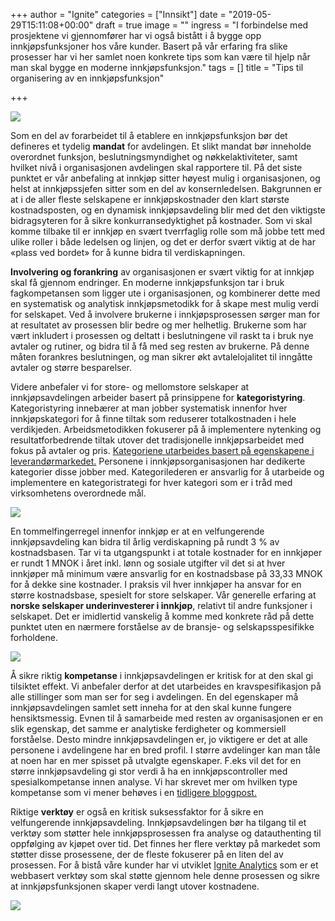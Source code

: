 +++
author = "Ignite"
categories = ["Innsikt"]
date = "2019-05-29T15:11:08+00:00"
draft = true
image = ""
ingress = "I forbindelse med prosjektene vi gjennomfører har vi også bistått i å bygge opp innkjøpsfunksjoner hos våre kunder. Basert på vår erfaring fra slike prosesser har vi her samlet noen konkrete tips som kan være til hjelp når man skal bygge en moderne innkjøpsfunksjon."
tags = []
title = "Tips til organisering av en innkjøpsfunksjon"

+++

![](https://cdn-images-1.medium.com/max/800/1*UhN5P1x99JZJEERCOwJi8w.png)

Som en del av forarbeidet til å etablere en innkjøpsfunksjon bør det defineres et tydelig **mandat** for avdelingen. Et slikt mandat bør inneholde overordnet funksjon, beslutningsmyndighet og nøkkelaktiviteter, samt hvilket nivå i organisasjonen avdelingen skal rapportere til. På det siste punktet er vår anbefaling at innkjøp sitter høyest mulig i organisasjonen, og helst at innkjøpssjefen sitter som en del av konsernledelsen. Bakgrunnen er at i de aller fleste selskapene er innkjøpskostnader den klart største kostnadsposten, og en dynamisk innkjøpsavdeling blir med det den viktigste bidragsyteren for å sikre konkurransedyktighet på kostnader. Som vi skal komme tilbake til er innkjøp en svært tverrfaglig rolle som må jobbe tett med ulike roller i både ledelsen og linjen, og det er derfor svært viktig at de har «plass ved bordet» for å kunne bidra til verdiskapningen.

**Involvering og forankring** av organisasjonen er svært viktig for at innkjøp skal få gjennom endringer. En moderne innkjøpsfunksjon tar i bruk fagkompetansen som ligger ute i organisasjonen, og kombinerer dette med en systematisk og analytisk innkjøpsmetodikk for å skape mest mulig verdi for selskapet. Ved å involvere brukerne i innkjøpsprosessen sørger man for at resultatet av prosessen blir bedre og mer helhetlig. Brukerne som har vært inkludert i prosessen og deltatt i beslutningene vil raskt ta i bruk nye avtaler og rutiner, og bidra til å få med seg resten av brukerne. På denne måten forankres beslutningen, og man sikrer økt avtalelojalitet til inngåtte avtaler og større besparelser.

Videre anbefaler vi for store- og mellomstore selskaper at innkjøpsavdelingen arbeider basert på prinsippene for **kategoristyring**. Kategoristyring innebærer at man jobber systematisk innenfor hver innkjøpskategori for å finne tiltak som reduserer totalkostnaden i hele verdikjeden. Arbeidsmetodikken fokuserer på å implementere nytenking og resultatforbedrende tiltak utover det tradisjonelle innkjøpsarbeidet med fokus på avtaler og pris. [Kategoriene utarbeides basert på egenskapene i leverandørmarkedet.](https://www.ignite.no/oversikt-over-innkjop-og-leverandorer-nokkelen-til-effektiv-kategoristyring/) Personene i innkjøpsorganisasjonen har dedikerte kategorier disse jobber med. Kategorilederen er ansvarlig for å utarbeide og implementere en kategoristrategi for hver kategori som er i tråd med virksomhetens overordnede mål.

![](https://cdn-images-1.medium.com/max/800/1*4-DPDYMiddTot4H49P1Wlw.png)

En tommelfingerregel innenfor innkjøp er at en velfungerende innkjøpsavdeling kan bidra til årlig verdiskapning på rundt 3 % av kostnadsbasen. Tar vi ta utgangspunkt i at totale kostnader for en innkjøper er rundt 1 MNOK i året inkl. lønn og sosiale utgifter vil det si at hver innkjøper må minimum være ansvarlig for en kostnadsbase på 33,33 MNOK for å dekke sine kostnader. I praksis vil hver innkjøper ha ansvar for en større kostnadsbase, spesielt for store selskaper. Vår generelle erfaring at **norske selskaper underinvesterer i innkjøp**, relativt til andre funksjoner i selskapet. Det er imidlertid vanskelig å komme med konkrete råd på dette punktet uten en nærmere forståelse av de bransje- og selskapsspesifikke forholdene.

![](https://cdn-images-1.medium.com/max/800/1*JRPViLxv0_dSoSA6TI0ZJA.jpeg)

Å sikre riktig **kompetanse** i innkjøpsavdelingen er kritisk for at den skal gi tilsiktet effekt. Vi anbefaler derfor at det utarbeides en kravspesifikasjon på alle stillinger som man ser for seg i avdelingen. En del egenskaper må innkjøpsavdelingen samlet sett inneha for at den skal kunne fungere hensiktsmessig. Evnen til å samarbeide med resten av organisasjonen er en slik egenskap, det samme er analytiske ferdigheter og kommersiell forståelse. Desto mindre innkjøpsavdelingen er, jo viktigere er det at alle personene i avdelingene har en bred profil. I større avdelinger kan man tåle at noen har en mer spisset på utvalgte egenskaper. F.eks vil det for en større innkjøpsavdeling gi stor verdi å ha en innkjøpscontroller med spesialkompetanse innen analyse. Vi har skrevet mer om hvilken type kompetanse som vi mener behøves i en [tidligere bloggpost.](https://www.ignite.no/innkjop-et-uforlost-potensial-i-ditt-selskap/)

Riktige **verktøy** er også en kritisk suksessfaktor for å sikre en velfungerende innkjøpsavdeling. Innkjøpsavdelingen bør ha tilgang til et verktøy som støtter hele innkjøpsprosessen fra analyse og datauthenting til oppfølging av kjøpet over tid. Det finnes her flere verktøy på markedet som støtter disse prosessene, der de fleste fokuserer på en liten del av prosessen. For å bistå våre kunder har vi utviklet [Ignite Analytics](https://www.ignite.no/ignite-analytics/) som er et webbasert verktøy som skal støtte gjennom hele denne prosessen og sikre at innkjøpsfunksjonen skaper verdi langt utover kostnadene.

![](https://cdn-images-1.medium.com/max/800/1*40IBRb4fkSOP_vJo_4wNtQ.png)

